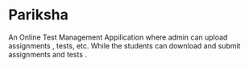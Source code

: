 # Pariksha
An Online Test Management Appilication where admin can upload assignments , tests, etc. While the students can download and submit assignments and tests .
